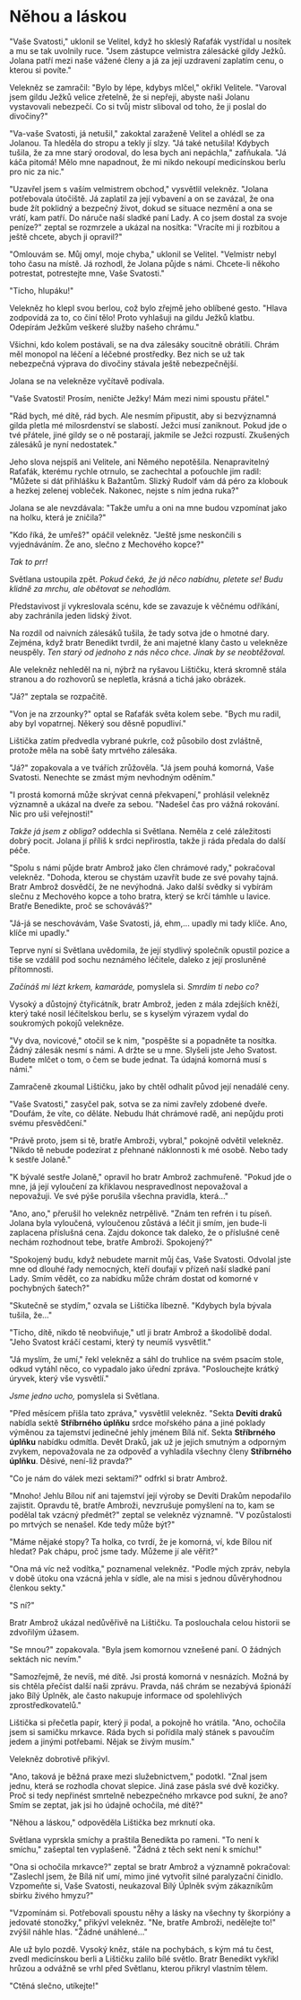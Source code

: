 # Něhou a láskou

"Vaše Svatosti," uklonil se Velitel, když ho skleslý Raťafák vystřídal u nosítek a mu se tak uvolnily ruce. "Jsem zástupce velmistra zálesácké gildy Ježků. Jolana patří mezi naše vážené členy a já za její uzdravení zaplatím cenu, o kterou si povíte."

Velekněz se zamračil: "Bylo by lépe, kdybys mlčel," okřikl Velitele. "Varoval jsem gildu Ježků velice zřetelně, že si nepřeji, abyste naši Jolanu vystavovali nebezpečí. Co si tvůj mistr sliboval od toho, že ji poslal do divočiny?"

"Va-vaše Svatosti, já netušil," zakoktal zaraženě Velitel a ohlédl se za Jolanou. Ta hleděla do stropu a tekly jí slzy. "Já také netušila! Kdybych tušila, že za mne starý orodoval, do lesa bych ani nepáchla," zafňukala. "Já káča pitomá! Mělo mne napadnout, že mi nikdo nekoupí medicínskou berlu pro nic za nic."

"Uzavřel jsem s vaším velmistrem obchod," vysvětlil velekněz. "Jolana potřebovala útočiště. Já zaplatil za její vybavení a on se zavázal, že ona bude žít poklidný a bezpečný život, dokud se situace nezmění a ona se vrátí, kam patří. Do náruče naší sladké paní Lady. A co jsem dostal za svoje peníze?" zeptal se rozmrzele a ukázal na nosítka: "Vracíte mi ji rozbitou a ještě chcete, abych ji opravil?"

"Omlouvám se. Můj omyl, moje chyba," uklonil se Velitel. "Velmistr nebyl toho času na místě. Já rozhodl, že Jolana půjde s námi. Chcete-li někoho potrestat, potrestejte mne, Vaše Svatosti."  

"Ticho, hlupáku!" 

Velekněz ho klepl svou berlou, což bylo zřejmě jeho oblíbené gesto. "Hlava zodpovídá za to, co činí tělo! Proto vyhlašuji na gildu Ježků klatbu. Odepírám Ježkům veškeré služby našeho chrámu."

Všichni, kdo kolem postávali, se na dva zálesáky soucitně obrátili. Chrám měl monopol na léčení a léčebné prostředky. Bez nich se už tak nebezpečná výprava do divočiny stávala ještě nebezpečnější.

Jolana se na velekněze vyčítavě podívala.

"Vaše Svatosti! Prosím, neničte Ježky! Mám mezi nimi spoustu přátel."

"Rád bych, mé dítě, rád bych. Ale nesmím připustit, aby si bezvýznamná gilda pletla mé milosrdenství se slabostí. Ježci musí zaniknout. Pokud jde o tvé přátele, jiné gildy se o ně postarají, jakmile se Ježci rozpustí. Zkušených zálesáků je nyní nedostatek."  

Jeho slova nejspíš ani Velitele, ani Němého nepotěšila. Nenapravitelný Raťafák, kterému rychle otrnulo, se zachechtal a poťouchle jim radil: "Můžete si dát přihlášku k Bažantům. Slizký Rudolf vám dá péro za klobouk a hezkej zelenej vobleček. Nakonec, nejste s ním jedna ruka?"

Jolana se ale nevzdávala: "Takže umřu a oni na mne budou vzpomínat jako na holku, která je zničila?"

"Kdo říká, že umřeš?" opáčil velekněz. "Ještě jsme neskončili s vyjednáváním. Že ano, slečno z Mechového kopce?"

*Tak to prr!*

Světlana ustoupila zpět. *Pokud čeká, že já něco nabídnu, pletete se! Budu klidně za mrchu, ale obětovat se nehodlám.*

Představivost jí vykreslovala scénu, kde se zavazuje k věčnému odříkání, aby zachránila jeden lidský život.

Na rozdíl od naivních zálesáků tušila, že tady sotva jde o hmotné dary. Zejména, když bratr Benedikt tvrdil, že ani majetné klany často u velekněze neuspěly. *Ten starý od jednoho z nás něco chce. Jinak by se neobtěžoval.*  

Ale velekněz nehleděl na ni, nýbrž na ryšavou Lištičku, která skromně stála stranou a do rozhovorů se nepletla, krásná a tichá jako obrázek.

"Já?" zeptala se rozpačitě.

"Von je na zrzounky?" optal se Raťafák světa kolem sebe. "Bych mu radil, aby byl vopatrnej. Někerý sou děsně popudliví."

Lištička zatím předvedla vybrané pukrle, což působilo dost zvláštně, protože měla na sobě šaty mrtvého zálesáka.

"Já?" zopakovala a ve tvářích zrůžověla. "Já jsem pouhá komorná, Vaše Svatosti. Nenechte se zmást mým nevhodným oděním."

"I prostá komorná může skrývat cenná překvapení," prohlásil velekněz významně a ukázal na dveře za sebou. "Nadešel čas pro vážná rokování. Nic pro uši veřejnosti!"

*Takže já jsem z obliga?* oddechla si Světlana. Neměla z celé záležitosti dobrý pocit. Jolana jí příliš k srdci nepřirostla, takže ji ráda předala do další péče.

"Spolu s námi půjde bratr Ambrož jako člen chrámové rady," pokračoval velekněz. "Dohoda, kterou se chystám uzavřít bude ze své povahy tajná. Bratr Ambrož dosvědčí, že ne nevýhodná. Jako další svědky si vybírám slečnu z Mechového kopce a toho bratra, který se krčí támhle u lavice. Bratře Benedikte, proč se schováváš?"

"Já-já se neschovávám, Vaše Svatosti, já, ehm,... upadly mi tady klíče. Ano, klíče mi upadly."

Teprve nyní si Světlana uvědomila, že její stydlivý společník opustil pozice a tiše se vzdálil pod sochu neznámého léčitele, daleko z její prosluněné přítomnosti.

*Začínáš mi lézt krkem, kamaráde,* pomyslela si. *Smrdím ti nebo co?*

Vysoký a důstojný čtyřicátník, bratr Ambrož, jeden z mála zdejších kněží, který také nosil léčitelskou berlu, se s kyselým výrazem vydal do soukromých pokojů velekněze.

"Vy dva, novicové," otočil se k nim, "pospěšte si a popadněte ta nosítka. Žádný zálesák nesmí s námi. A držte se u mne. Slyšeli jste Jeho Svatost. Budete mlčet o tom, o čem se bude jednat. Ta údajná komorná musí s námi."

Zamračeně zkoumal Lištičku, jako by chtěl odhalit původ její nenadálé ceny.

"Vaše Svatosti," zasyčel pak, sotva se za nimi zavřely zdobené dveře. "Doufám, že víte, co děláte. Nebudu lhát chrámové radě, ani nepůjdu proti svému přesvědčení."

"Právě proto, jsem si tě, bratře Ambroži, vybral," pokojně odvětil velekněz. "Nikdo tě nebude podezírat z přehnané náklonnosti k mé osobě. Nebo tady k sestře Jolaně."

"K bývalé sestře Jolaně," opravil ho bratr Ambrož zachmuřeně. "Pokud jde o mne, já její vyloučení za křiklavou nespravedlnost nepovažoval a nepovažuji. Ve své pýše porušila všechna pravidla, která..."

"Ano, ano," přerušil ho velekněz netrpělivě. "Znám ten refrén i tu píseň. Jolana byla vyloučená, vyloučenou zůstává a léčit ji smím, jen bude-li zaplacena příslušná cena. Zajdu dokonce tak daleko, že o příslušné ceně nechám rozhodnout tebe, bratře Ambroži. Spokojený?"

"Spokojený budu, když nebudete marnit můj čas, Vaše Svatosti. Odvolal jste mne od dlouhé řady nemocných, kteří doufají v přízeň naší sladké paní Lady. Smím vědět, co za nabídku může chrám dostat od komorné v pochybných šatech?"

"Skutečně se stydím," ozvala se Lištička líbezně. "Kdybych byla bývala tušila, že..."

"Ticho, dítě, nikdo tě neobviňuje," utl ji bratr Ambrož a škodolibě dodal. "Jeho Svatost kráčí cestami, který ty neumíš vysvětlit."

"Já myslím, že umí," řekl velekněz a sáhl do truhlice na svém psacím stole, odkud vytáhl něco, co vypadalo jako úřední zpráva. "Poslouchejte krátký úryvek, který vše vysvětlí."

*Jsme jedno ucho,* pomyslela si Světlana.

"Před měsícem přišla tato zpráva," vysvětlil velekněz. "Sekta **Devíti draků** nabídla sektě **Stříbrného úplňku** srdce mořského pána a jiné poklady výměnou za tajemství jedinečné jehly jménem Bílá niť. Sekta **Stříbrného úplňku** nabídku odmítla. Devět Draků, jak už je jejich smutným a odporným zvykem, nepovažovala ne za odpověď a vyhladila všechny členy **Stříbrného úplňku**. Děsivé, není-liž pravda?"

"Co je nám do válek mezi sektami?" odfrkl si bratr Ambrož.

"Mnoho! Jehlu Bílou niť ani tajemství její výroby se Devíti Drakům nepodařilo zajistit. Opravdu tě, bratře Ambroži, nevzrušuje pomyšlení na to, kam se podělal tak vzácný předmět?" zeptal se velekněz významně. "V pozůstalosti po mrtvých se nenašel. Kde tedy může být?"

"Máme nějaké stopy? Ta holka, co tvrdí, že je komorná, ví, kde Bílou niť hledat? Pak chápu, proč jsme tady. Můžeme jí ale věřit?"

"Ona má víc než vodítka," poznamenal velekněz. "Podle mých zpráv, nebyla v době útoku ona vzácná jehla v sídle, ale na misi s jednou důvěryhodnou členkou sekty."

"S ní?"

Bratr Ambrož ukázal nedůvěřivě na Lištičku. Ta poslouchala celou historii se zdvořilým úžasem.

"Se mnou?" zopakovala. "Byla jsem komornou vznešené paní. O žádných sektách nic nevím."

"Samozřejmě, že nevíš, mé dítě. Jsi prostá komorná v nesnázích. Možná by sis chtěla přečíst další naši zprávu. Pravda, náš chrám se nezabývá špionáží jako Bílý Úplněk, ale často nakupuje informace od spolehlivých zprostředkovatelů."

Lištička si přečetla papír, který ji podal, a pokojně ho vrátila. "Ano, ochočila jsem si samičku mrkavce. Ráda bych si pořídila malý stánek s pavoučím jedem a jinými potřebami. Nějak se živým musím."

Velekněz dobrotivě přikývl.

"Ano, taková je běžná praxe mezi služebnictvem," podotkl. "Znal jsem jednu, která se rozhodla chovat slepice. Jiná zase pásla své dvě kozičky. Proč si tedy nepřinést smrtelně nebezpečného mrkavce pod sukní, že ano? Smím se zeptat, jak jsi ho údajně ochočila, mé dítě?"

"Něhou a láskou," odpověděla Lištička bez mrknutí oka.

Světlana vyprskla smíchy a praštila Benedikta po rameni. "To není k smíchu," zašeptal ten vyplašeně. "Žádná z těch sekt není k smíchu!"

"Ona si ochočila mrkavce?" zeptal se bratr Ambrož a významně pokračoval: "Zaslechl jsem, že Bílá niť umí, mimo jiné vytvořit silné paralyzační činidlo. Vzpomeňte si, Vaše Svatosti, neukazoval Bílý Úplněk svým zákazníkům sbírku živého hmyzu?"

"Vzpomínám si. Potřebovali spoustu něhy a lásky na všechny ty škorpióny a jedovaté stonožky," přikývl velekněz. "Ne, bratře Ambroži, nedělejte to!" zvýšil náhle hlas. "Žádné unáhlené..."

Ale už bylo pozdě. Vysoký kněz, stále na pochybách, s kým má tu čest, zvedl medicínskou berli a Lištičku zalilo bílé světlo. Bratr Benedikt vykřikl hrůzou a odvážně se vrhl před Světlanu, kterou přikryl vlastním tělem.

"Ctěná slečno, utíkejte!"



